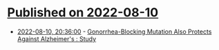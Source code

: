 # [Published on 2022-08-10](index.md)

* [2022-08-10, 20:36:00](https://soylentnews.org/article.pl?sid=22/08/09/158229&from=rss) - [Gonorrhea-Blocking Mutation Also Protects Against Alzheimer's : Study](https://soylentnews.org/article.pl?sid=22/08/09/158229&from=rss)
